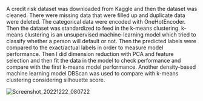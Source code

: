 A credit risk dataset was downloaded from Kaggle and then the dataset was cleaned. There were missing data that were filled up and duplicate data were deleted. The categorical data were encoded with OneHotEncoder. Then the dataset was standardized to feed in the k-means clustering. k-means clustering is an unsupervised machine-learning model which tried to classify whether a person will default or not. Then the predicted labels were compared to the exact/actual labels in order to measure model performance. Then I did dimension reduction with PCA and feature selection and then fit the data in the model to check performance and compare with the first k-means model performance. 
Another density-based machine learning model DBScan was used to compare with k-means clustering considering silhouette score. 

![Screenshot_20221222_080722](https://user-images.githubusercontent.com/61625268/209208766-992b1f30-17b2-4068-8084-5d42bc267551.png)
